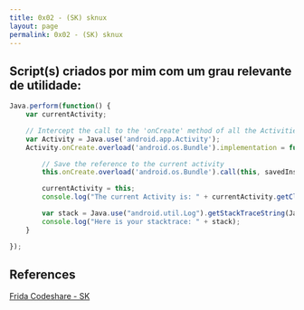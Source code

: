 ```yaml
---
title: 0x02 - (SK) sknux
layout: page
permalink: 0x02 - (SK) sknux
---
```


## Script(s) criados por mim com um grau relevante de utilidade:
```javascript
Java.perform(function() {
    var currentActivity;

    // Intercept the call to the 'onCreate' method of all the Activities
    var Activity = Java.use('android.app.Activity');
    Activity.onCreate.overload('android.os.Bundle').implementation = function(savedInstanceState) {

        // Save the reference to the current activity
        this.onCreate.overload('android.os.Bundle').call(this, savedInstanceState);

        currentActivity = this;
        console.log("The current Activity is: " + currentActivity.getClass().getName());

        var stack = Java.use("android.util.Log").getStackTraceString(Java.use("java.lang.Exception").$new())
        console.log("Here is your stacktrace: " + stack);
    }

});
```

## References
[Frida Codeshare - SK](https://codeshare.frida.re/@sknux/stacktracing-activities/)
